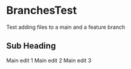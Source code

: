 # BranchesTest
Test adding files to a main and a feature branch

## Sub Heading

Main edit 1
Main edit 2
Main edit 3
